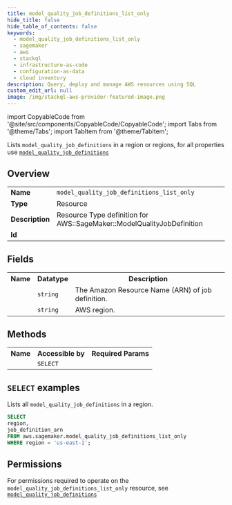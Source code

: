 ```yaml
---
title: model_quality_job_definitions_list_only
hide_title: false
hide_table_of_contents: false
keywords:
  - model_quality_job_definitions_list_only
  - sagemaker
  - aws
  - stackql
  - infrastructure-as-code
  - configuration-as-data
  - cloud inventory
description: Query, deploy and manage AWS resources using SQL
custom_edit_url: null
image: /img/stackql-aws-provider-featured-image.png
---
```


import CopyableCode from '@site/src/components/CopyableCode/CopyableCode';
import Tabs from '@theme/Tabs';
import TabItem from '@theme/TabItem';

Lists <code>model_quality_job_definitions</code> in a region or regions, for all properties use <a href="/services/serviceName/model_quality_job_definitions/"><code>model_quality_job_definitions</code></a>

## Overview
<table>
<tbody>
<tr><td><b>Name</b></td><td><code>model_quality_job_definitions_list_only</code></td></tr>
<tr><td><b>Type</b></td><td>Resource</td></tr>
<tr><td><b>Description</b></td><td>Resource Type definition for AWS::SageMaker::ModelQualityJobDefinition</td></tr>
<tr><td><b>Id</b></td><td><CopyableCode code="aws.sagemaker.model_quality_job_definitions_list_only" /></td></tr>
</tbody>
</table>

## Fields
<table>
<tbody>
<tr><th>Name</th><th>Datatype</th><th>Description</th></tr><tr><td><CopyableCode code="job_definition_arn" /></td><td><code>string</code></td><td>The Amazon Resource Name (ARN) of job definition.</td></tr>
<tr><td><CopyableCode code="region" /></td><td><code>string</code></td><td>AWS region.</td></tr>
</tbody>
</table>

## Methods

<table>
<tbody>
  <tr>
    <th>Name</th>
    <th>Accessible by</th>
    <th>Required Params</th>
  </tr>
  <tr>
    <td><CopyableCode code="list_resources" /></td>
    <td><code>SELECT</code></td>
    <td><CopyableCode code="region" /></td>
  </tr>
</tbody>
</table>

## `SELECT` examples
Lists all <code>model_quality_job_definitions</code> in a region.
```sql
SELECT
region,
job_definition_arn
FROM aws.sagemaker.model_quality_job_definitions_list_only
WHERE region = 'us-east-1';
```


## Permissions

For permissions required to operate on the <code>model_quality_job_definitions_list_only</code> resource, see <a href="/services/sagemaker/model_quality_job_definitions/#permissions"><code>model_quality_job_definitions</code></a>


